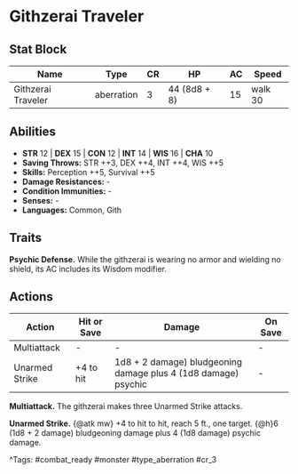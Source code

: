 # Githzerai Traveler

## Stat Block

| Name | Type | CR | HP | AC | Speed |
|------|------|----|----|----|-------|
| Githzerai Traveler | aberration | 3 | 44 (8d8 + 8) | 15 | walk 30 |

## Abilities

- **STR** 12 | **DEX** 15 | **CON** 12 | **INT** 14 | **WIS** 16 | **CHA** 10
- **Saving Throws:** STR ++3, DEX ++4, INT ++4, WIS ++5  
- **Skills:** Perception ++5, Survival ++5  
- **Damage Resistances:** -  
- **Condition Immunities:** -  
- **Senses:** -  
- **Languages:** Common, Gith

## Traits

**Psychic Defense.** While the githzerai is wearing no armor and wielding no shield, its AC includes its Wisdom modifier.


## Actions

| Action | Hit or Save | Damage | On Save |
|--------|--------------|--------|----------|
| Multiattack | - | - | - |
| Unarmed Strike | +4 to hit | 1d8 + 2 damage) bludgeoning damage plus 4 (1d8 damage) psychic | - |

**Multiattack.** The githzerai makes three Unarmed Strike attacks.

**Unarmed Strike.** {@atk mw} +4 to hit to hit, reach 5 ft., one target. {@h}6 (1d8 + 2 damage) bludgeoning damage plus 4 (1d8 damage) psychic damage.


^Tags: #combat_ready #monster #type_aberration #cr_3